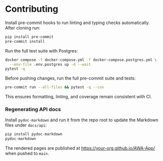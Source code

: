 # Contributing

Install pre-commit hooks to run linting and typing checks automatically. After cloning run:

```bash
pip install pre-commit
pre-commit install
```

Run the full test suite with Postgres:

```bash
docker compose -f docker-compose.yml -f docker-compose.postgres.yml \
  --env-file .env.postgres up -d --wait
pytest -q
```

Before pushing changes, run the full pre-commit suite and tests:

```bash
pre-commit run --all-files && pytest -q --cov
```
This ensures formatting, linting, and coverage remain consistent with CI.

### Regenerating API docs
Install `pydoc-markdown` and run it from the repo root to update the Markdown files under `docs/api`:

```bash
pip install pydoc-markdown
pydoc-markdown
```

The rendered pages are published at <https://your-org.github.io/AWA-App/> when pushed to `main`.
